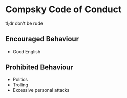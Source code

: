 # Compsky Code of Conduct

tl;dr don't be rude

## Encouraged Behaviour

* Good English

## Prohibited Behaviour

* Politics
* Trolling
* Excessive personal attacks
